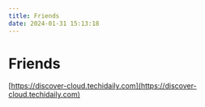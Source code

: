 ```yaml
---
title: Friends
date: 2024-01-31 15:13:18
---
```


# Friends

[https://discover-cloud.techidaily.com](https://discover-cloud.techidaily.com)